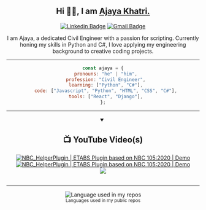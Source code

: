 
<div align="center">

## Hi 👋🏻, I am [Ajaya Khatri. ](https://ajayakhatri.com.np/) 

[![Linkedin Badge](https://img.shields.io/badge/-ajayakhatri-blue?style=flat-square&logo=Linkedin&logoColor=white&link=https://www.linkedin.com/in/ajayakhatri/)](https://www.linkedin.com/in/ajayakhatri/)
[![Gmail Badge](https://img.shields.io/badge/-me@ajayakhatri.com-c14438?style=flat-square&logo=Gmail&logoColor=white&link=mailto:mrajayakhatri@gmail.com)](mailto:mrajayakhatri@gmail.com)
<br/>

<p>I am Ajaya, a dedicated Civil Engineer with a passion for scripting. Currently honing my skills in Python and C#, I love applying my engineering background to creative coding projects.
</p>

------
```javascript
const ajaya = {
  pronouns: "he" | "him",
  profession: "Civil Engineer",
  learning: ["Python", "C#"],
  code: ["Javascript", "Python", "HTML", "CSS", "C#"],
  tools: ["React", "Django"],
};
```
----


<details open>
<summary><h2>📺 YouTube Video(s)</h2></summary>
<!-- BEGIN YOUTUBE-CARDS -->
<a href="https://www.youtube.com/watch?v=fxL4WN_YIY4"><img src="https://ytcards.demolab.com/?id=fxL4WN_YIY4&title=NBC_HelperPlugin+|+ETABS+Plugin+based+on+NBC+105:2020+|+Demo&lang=en&background_color=%230d1117&title_color=%23ffffff&stats_color=%23dedede&max_title_lines=2&width=250&border_radius=5&duration=118" alt="NBC_HelperPlugin | ETABS Plugin based on NBC 105:2020 | Demo
" title="NBC_HelperPlugin | ETABS Plugin based on NBC 105:2020 | Demo
"></a>
<a href="https://www.youtube.com/watch?v=q1yYABC7Nis"><img src="https://ytcards.demolab.com/?id=q1yYABC7Nis&title=The+Beam+Calculator+App+-+Capstone+Project+submission+[CS50W]&lang=en&background_color=%230d1117&title_color=%23ffffff&stats_color=%23dedede&max_title_lines=2&width=250&border_radius=5&duration=298" alt="NBC_HelperPlugin | ETABS Plugin based on NBC 105:2020 | Demo
" title="The Beam Calculator App - Capstone Project submission [CS50W]"></a>
<!-- END YOUTUBE-CARDS -->
<br/>
  <a href="https://www.youtube.com/channel/UCHYjmkXfTYPS18B6vOhnTPA?sub_confirmation=1"><img src="https://custom-icon-badges.demolab.com/badge/-Subscribe-red?style=for-the-badge&logo=video&logoColor=white"/></a>
</details>

<br />

---
<img width="" src="https://github-readme-stats.vercel.app/api/top-langs/?username=ajayakhatri&layout=compact&hide_title=1&card_width=300" alt="Language used in my repos" />
<br />
<small>Languages used in my public repos</small>

</div>

